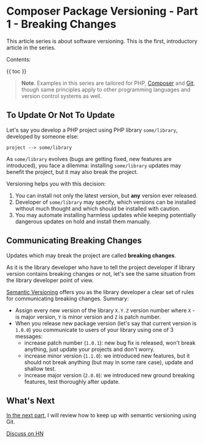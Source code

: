 # Composer Package Versioning - Part 1 - Breaking Changes #

This article series is about software versioning. This is the first, introductory article in the series. 

Contents:

{{ toc }}

> **Note**. Examples in this series are tailored for PHP, [Composer](https://getcomposer.org/) and [Git](https://git-scm.com/), though same principles apply to other programming languages and version control systems as well.  

## To Update Or Not To Update ##

Let's say you develop a PHP project using PHP library `some/library`, developed by someone else:

	project --> some/library  

As `some/library` evolves (bugs are getting fixed, new features are introduced), you face a dilemma: installing `some/library` updates may benefit the project, but it may also break the project. 

Versioning helps you with this decision:

1. You can install not only the latest version, but **any** version ever released.
2. Developer of `some/library` may specify, which versions can be installed without much thought and which should be installed with caution.
3. You may automate installing harmless updates while keeping potentially dangerous updates on hold and install them manually.

## Communicating Breaking Changes ##

Updates which may break the project are called **breaking changes**.

As it is the library developer who have to tell the project developer if library version contains breaking changes or not, let's see the same situation from the library developer point of view. 

[Semantic Versioning](https://semver.org/) offers you as the library developer a clear set of rules for communicating breaking changes. Summary:

* Assign every new version of the library `X.Y.Z` version number where `X` - is major version, `Y` is minor version and `Z` is patch number.
* When you release new package version (let's say that current version is `1.0.0`) you communicate to users of your library using one of 3 messages:
	* increase patch number (`1.0.1`): new bug fix is released, won't break anything, just update your projects and don't worry.
	* increase minor version (`1.1.0`): we introduced new features, but it should not break anything (but may in some rare case), update and shallow test.
	* increase major version (`2.0.0`): we introduced new ground breaking features, test thoroughly after update.

## What's Next ##

[In the next part](../08/composer-package-versioning-part-1-git-branches-and-tags.html), I will review how to keep up with semantic versioning using Git.

[Discuss on HN](https://news.ycombinator.com/item?id=20527677)